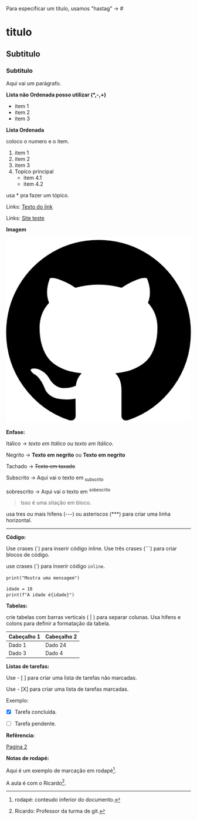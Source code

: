 Para especificar um titulo, usamos "hastag" -> # 

# titulo 
## Subtitulo
### Subtitulo

Aqui vai um parágrafo.


**Lista não Ordenada posso utilizar (*,-,+)**

* item 1
* item 2
* item 3

**Lista Ordenada**

coloco o numero e o item.
1. item 1
2. item 2
3. item 3
4. Topico principal
   * item 4.1
   * item 4.2
     
usa * pra fazer um tópico.

Links: 
[Texto do link](https://github.com/bmS0621/uc10_Documentos)

Links:
[Site teste](https://gremio.net/)

**Imagem**

![Imagem](https://github.com/bmS0621/uc10_Documentos/blob/main/25231.png)


**Enfase:**

Itálico -> *texto em Itálico* ou _texto em Itálico_.

Negrito -> **Texto em negrito** ou __Texto em negrito__

Tachado -> ~~Texto em taxado~~

Subscrito -> Aqui vai o texto em <sub> subscrito </sub>

sobrescrito -> Aqui vai o texto em <sup> sobescrito </sup>


> Isso é uma sitação em bloco.

usa tres ou mais hifens (---) ou asteriscos (***) para criar uma linha horizontal.

---


**Código:**

Use crases (`) para inserir código inline.
Use três crases (```) para criar blocos de código.

use crases (\`) para inserir código `inline`.

`print("Mostra uma mensagem") `

```
idade = 18
print(f"A idade é{idade}")

```


**Tabelas:**

crie tabelas com barras verticais ( | ) para separar colunas.
Usa hifens e colons para definir a formatação da tabela.

|   Cabeçalho 1   |   Cabeçalho 2   |
| ----------------| ----------------|
| Dado 1          | Dado 24         |
| Dado 3          | Dado 4          |


**Listas de tarefas:**

Use - [ ] para criar uma lista de tarefas não marcadas.

Use - [X] para criar uma lista de tarefas marcadas.

Exemplo:
- [X] Tarefa concluida.
- [ ] Tarefa pendente.


**Refêrencia:**

[Pagina 2](pagina.md)


**Notas de rodapé:**

Aqui é um exemplo  de marcação em rodapé[^1].

A aula é com o Ricardo[^2].

[^1]: rodapé: conteudo inferior do documento.
[^2]: Ricardo: Professor da turma de git.
  







